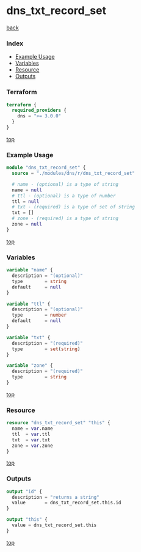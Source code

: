 # dns_txt_record_set

[back](../dns.md)

### Index

- [Example Usage](#example-usage)
- [Variables](#variables)
- [Resource](#resource)
- [Outputs](#outputs)

### Terraform

```terraform
terraform {
  required_providers {
    dns = ">= 3.0.0"
  }
}
```

[top](#index)

### Example Usage

```terraform
module "dns_txt_record_set" {
  source = "./modules/dns/r/dns_txt_record_set"

  # name - (optional) is a type of string
  name = null
  # ttl - (optional) is a type of number
  ttl = null
  # txt - (required) is a type of set of string
  txt = []
  # zone - (required) is a type of string
  zone = null
}
```

[top](#index)

### Variables

```terraform
variable "name" {
  description = "(optional)"
  type        = string
  default     = null
}

variable "ttl" {
  description = "(optional)"
  type        = number
  default     = null
}

variable "txt" {
  description = "(required)"
  type        = set(string)
}

variable "zone" {
  description = "(required)"
  type        = string
}
```

[top](#index)

### Resource

```terraform
resource "dns_txt_record_set" "this" {
  name = var.name
  ttl  = var.ttl
  txt  = var.txt
  zone = var.zone
}
```

[top](#index)

### Outputs

```terraform
output "id" {
  description = "returns a string"
  value       = dns_txt_record_set.this.id
}

output "this" {
  value = dns_txt_record_set.this
}
```

[top](#index)